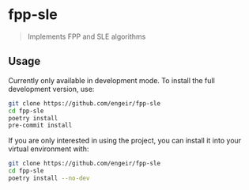 # fpp-sle

> Implements FPP and SLE algorithms

## Usage

Currently only available in development mode. To install the full development version,
use:

```sh
git clone https://github.com/engeir/fpp-sle
cd fpp-sle
poetry install
pre-commit install
```

If you are only interested in using the project, you can install it into your virtual
environment with:

```sh
git clone https://github.com/engeir/fpp-sle
cd fpp-sle
poetry install --no-dev
```
